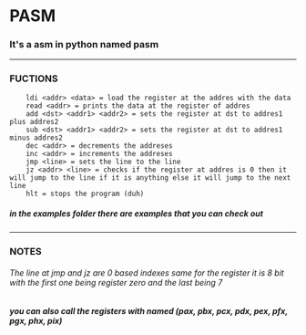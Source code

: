 # PASM

### It's a asm in python named pasm
----------------------------------------
### FUCTIONS
```
    ldi <addr> <data> = load the register at the addres with the data
    read <addr> = prints the data at the register of addres
    add <dst> <addr1> <addr2> = sets the register at dst to addres1 plus addres2
    sub <dst> <addr1> <addr2> = sets the register at dst to addres1 minus addres2
    dec <addr> = decrements the addreses
    inc <addr> = increments the addreses
    jmp <line> = sets the line to the line
    jz <addr> <line> = checks if the register at addres is 0 then it will jump to the line if it is anything else it will jump to the next line
    hlt = stops the program (duh)
```
##### in the examples folder there are examples that you can check out

---------------------------------------
### NOTES
###### The line at jmp and jz are 0 based indexes same for the register it is 8 bit with the first one being register zero and the last being 7
##### you can also call the registers with named (pax, pbx, pcx, pdx, pex, pfx, pgx, phx, pix)